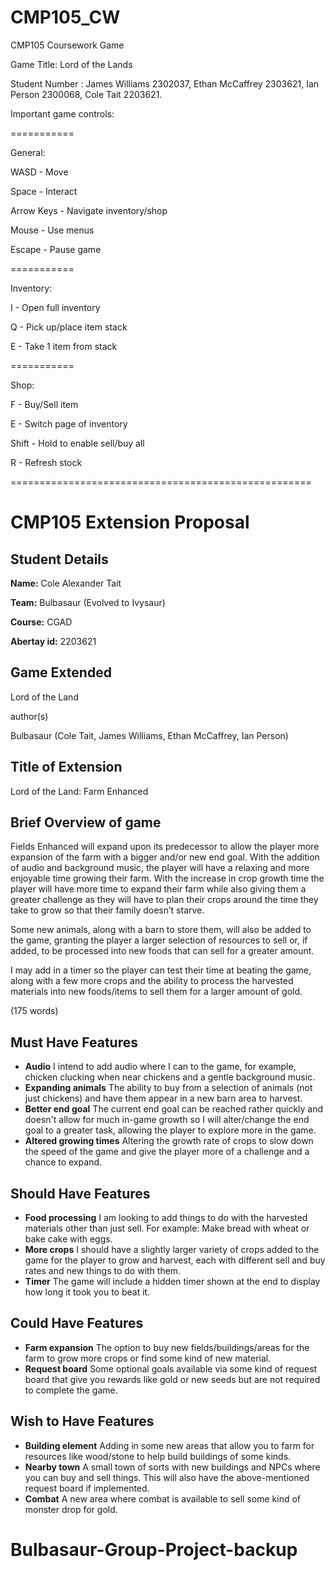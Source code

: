 # CMP105_CW
CMP105 Coursework Game

Game Title: Lord of the Lands

Student Number : James Williams 2302037, Ethan McCaffrey 2303621, Ian Person 2300068, Cole Tait 2203621.

Important game controls:

===========

General:

WASD - Move

Space - Interact

Arrow Keys - Navigate inventory/shop

Mouse - Use menus

Escape - Pause game

===========

Inventory:

I - Open full inventory

Q - Pick up/place item stack

E - Take 1 item from stack

===========

Shop:

F - Buy/Sell item

E - Switch page of inventory

Shift - Hold to enable sell/buy all

R - Refresh stock

====================================================

# CMP105 Extension Proposal

## Student Details

**Name:** Cole Alexander Tait

**Team:** Bulbasaur (Evolved to Ivysaur)

**Course:** CGAD

**Abertay id:** 2203621

## Game Extended

Lord of the Land

author(s)

Bulbasaur (Cole Tait, James Williams, Ethan McCaffrey, Ian Person)

## Title of Extension

Lord of the Land: Farm Enhanced

## Brief Overview of game

Fields Enhanced will expand upon its predecessor to allow the player more expansion of the farm with a bigger and/or new end goal. With the addition of audio and background music, the player will have a relaxing and more enjoyable time growing their farm. With the increase in crop growth time the player will have more time to expand their farm while also giving them a greater challenge as they will have to plan their crops around the time they take to grow so that their family doesn’t starve.

Some new animals, along with a barn to store them, will also be added to the game, granting the player a larger selection of resources to sell or, if added, to be processed into new foods that can sell for a greater amount.

I may add in a timer so the player can test their time at beating the game, along with a few more crops and the ability to process the harvested materials into new foods/items to sell them for a larger amount of gold.

(175 words)

## Must Have Features

* **Audio** I intend to add audio where I can to the game, for example, chicken clucking when near chickens and a gentle background music.
* **Expanding animals** The ability to buy from a selection of animals (not just chickens) and have them appear in a new barn area to harvest.
* **Better end goal** The current end goal can be reached rather quickly and doesn't allow for much in-game growth so I will alter/change the end goal to a greater task, allowing the player to explore more in the game.
* **Altered growing times** Altering the growth rate of crops to slow down the speed of the game and give the player more of a challenge and a chance to expand.

## Should Have Features

* **Food processing** I am looking to add things to do with the harvested materials other than just sell. For example: Make bread with wheat or bake cake with eggs.
* **More crops** I should have a slightly larger variety of crops added to the game for the player to grow and harvest, each with different sell and buy rates and new things to do with them.
* **Timer** The game will include a hidden timer shown at the end to display how long it took you to beat it.

## Could Have Features

* **Farm expansion** The option to buy new fields/buildings/areas for the farm to grow more crops or find some kind of new material.
* **Request board** Some optional goals available via some kind of request board that give you rewards like gold or new seeds but are not required to complete the game.

## Wish to Have Features

* **Building element** Adding in some new areas that allow you to farm for resources like wood/stone to help build buildings of some kinds.
* **Nearby town** A small town of sorts with new buildings and NPCs where you can buy and sell things. This will also have the above-mentioned request board if implemented.
* **Combat** A new area where combat is available to sell some kind of monster drop for gold.

# Bulbasaur-Group-Project-backup
